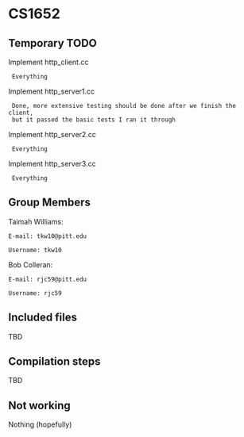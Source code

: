 # CS1652

## Temporary TODO
Implement http_client.cc

     Everything
     
Implement http_server1.cc

     Done, more extensive testing should be done after we finish the client,
     but it passed the basic tests I ran it through
     
Implement http_server2.cc

     Everything
     
Implement http_server3.cc

     Everything
     

## Group Members
Taimah Williams:

    E-mail: tkw10@pitt.edu
    
    Username: tkw10
Bob Colleran:

    E-mail: rjc59@pitt.edu
    
    Username: rjc59
    
## Included files
TBD

## Compilation steps
TBD

## Not working
Nothing (hopefully)
